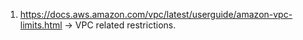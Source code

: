 1. https://docs.aws.amazon.com/vpc/latest/userguide/amazon-vpc-limits.html -> VPC related restrictions.